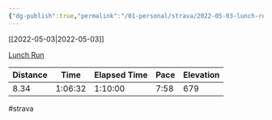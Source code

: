```yaml
---
{"dg-publish":true,"permalink":"/01-personal/strava/2022-05-03-lunch-run/"}
---
```



[[2022-05-03\|2022-05-03]]

[Lunch Run](https://www.strava.com/activities/7083804079)

| Distance | Time    | Elapsed Time | Pace | Elevation |
| -------- | ------- | ------------ | ---- | --------- |
| 8.34     | 1:06:32 | 1:10:00      | 7:58 | 679       |




#strava
